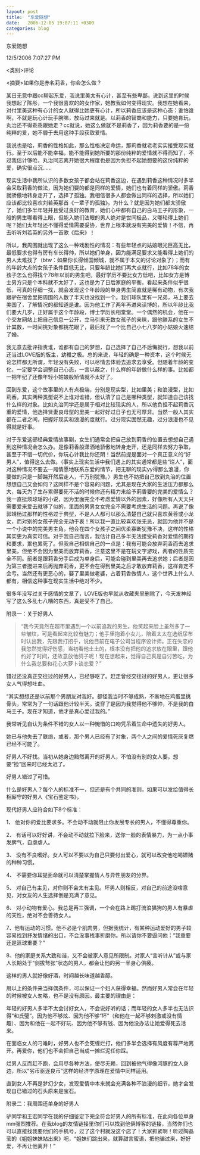 ```yaml
---
layout: post
title:  "东爱随想"
date:   2006-12-05 19:07:11 +0300
categories: blog
---
```

东爱随想

12/5/2006 7:07:27 PM

\<类别\>评论

\<摘要\>如果你是赤名莉香，你会怎么做？


某日无意中跟cc聊起东爱，我说里美太有心计，甚至有些卑鄙。说到这里的时候我想起了陈彤，一个我很喜欢的的女作家，她教我如何变得现实。我想在她看来，对付里美这种有心计的女人就得比她更有心计，所以莉香应该是这种心态：谁怕谁啊，不就是玩心计玩手腕嘛，放马过来就是。以莉香的智商和能力，只要她肯玩，丸治还不得乖乖跟她走？cc就说，她这么做就不是莉香了，因为莉香要的是一份纯粹的爱，她不屑于去用这种手段获取爱情。

我说也是哈，莉香的性格如此，那么性格决定命运，那莉香就老老实实接受现实就行。至于以后能不能幸福，能不能得到她所要的那份纯粹的爱情就不得而知了，不过我估计够呛，丸治同志离开她很大程度也是因为负担不起她想要的这份纯粹的爱，确实很点沉……

现实生活中我所认识的多数女孩子都会站在莉香这边，在遇到莉香这种情况时多半会采取莉香的做法，因为她们要的都是同样的爱情，她们也有着同样的骄傲。莉香就骄傲地转身走开了，选择了孤独。我相信很多人都会做出同样的选择，所以她们应该都比较喜欢刘若英那首《一辈子的孤独》。为什么？就是因为她们都太骄傲了，她们多半年轻并且受过良好的教育，她们心中都有自己的白马王子的形象，一般的男生哪看得上眼，但能入她们法眼的男人绝对是世间极品，又哪轮得上她们呢？她们太年轻还不懂得爱情需要妥协，世界上根本就没有完美的爱情！不信，再去听听刘若英的另外一首歌《后来》！

所以，我周围就出现了这么一种戏剧性的情况：有些年轻点的姑娘眼光巨高无比，最低要求也得有房有车长得帅，所以她们单身，因为能满足要求又能看得上她们的男人太难找了（btw：如果你长得倾国倾城，就不属于本文的讨论对象了）；而有的年龄大点的女孩子条件巨低无比，只要年龄比她们再大点就行，比如78年的女孩子怎么也得找个78年以前的男生吧，最好学历不要比女方低吧，比如女方是博士男方只是个本科就不太好了，这也是为了日后家庭的平衡。看起来条件似乎很低，可真的仔细一找，就会发现这个年龄段的单身男生简直就是稀有动物，有次我跟驴在宿舍里把周围的人数了半天也没找到一个。我们球队里有一兄弟，马上要去美国了，了解情况的都知道是谁。因为他工作了两年再进来读博的，所以年龄比我们要大几岁，正好属于这个年龄段，博士学历长相堂堂。一个偶然的机会，他在一个交友网站上把自己信息一公开，立马引来无数女孩子的亲睐，跟他联系的女生不计其数，一时间挑对象都挑花眼了，最后找了一个比自己小七八岁的小姑娘火速结了婚。

我无意去批评指责谁，谁都有自己的梦想，自己选择了自己不后悔就行，想我以前还当过LOVE版的版主，幼稚之极。总的来说，年轻的确是一种资本，这个时候无论怎样都无所谓，年轻没有失败，可以尽情去体验去追求去享受。但随着年龄的变化，一定要学会调整自己心态，一言以蔽之，什么样的年龄做什么样的事。比如都一把年纪了还像年轻小姑娘般矫情就不太好了。

回到东爱，这个故事里的人有点极端，分别是现实型，比如里美；和浪漫型，比如莉香。其实两种类型说不上谁对谁错，但认清了自己是哪种类型，就知道自己该找什么样的对象。比如丸治同学还是属于相对比较现实的人，所以他负担不起莉香沉重的爱情，他选择贤妻良母型的里美一起好好过日子也无可厚非。当然一般人其实都在二者之间，把握好现实和浪漫的度就行。过分现实固然无趣，过分浪漫也不见得就是好事。

对于东爱这部经典爱情故事剧，女生们通常会把自己放到莉香的位置去想想自己遇到这种情况会怎么办。是像莉香般潇洒地骄傲地转身走开，还是同样去努力争取，甚至于不惜一切代价，你玩心计我比你还阴！当然前提是面对一个真正意义的“好男人”，值得这么去做。（事实上现实生活中我们遇上的其实通常都是些“烂人”，面对这种情况不要去一厢情愿地联系东爱的情节，把无聊的现实yy得那么浪漫，你要做的只是一脚踹开然后走人，千万别犹豫。）男生也不妨把自己放到丸治的位置想想自己又会如何？这同样不是个容易的问题，尤其是现在大家的生活压力都那么大，每天为了生存累得要死不活的时候你还有精力来给予莉香要的完美的爱情么？我一直挺烦琼瑶的小说，因为里面完全不考虑爱情以外的因素，好像所有人天天只需要爱来爱去就够了似的，里面的男男女女完全不需要考虑生活的问题。再说了像郭靖杨过那样的性格过于典型，不是人人都可以那么清楚自己就只喜欢黄蓉或小龙女，而对别的女孩子完全无动于衷！所以我一直比较喜欢张无忌，就因为他并不是一个小说中的完美男主角，他会在四个女孩子之间优柔寡断犹豫不决，这样的性格其实更为真实可信。对于我自己而言，我估计自己多半无法接受莉香对爱情的期待和要求，累也累死了。但我自己相信自己的一点是：我有可能会放弃莉香而去追求里美，但绝不会因为里美而放弃莉香，注意这里不是在玩文字游戏，两者的性质完全不同。前者是跟莉香分手后成为单身后，可能会碰到里美再去追求她；后者是因为第三者搅进来后再抛弃莉香，更不会在得到里美之后才敢放弃莉香，这样肯定不会亏。当然还有更恶心的，娶了里美做老婆，占着莉香做情人，这个世界上什么人都有，相信这种事在现实生活中绝对不少。

很多年没写过关于感情的文章了，LOVE版也早就从收藏夹里删除了，今天发神经写了这么多乱七八糟的东西，真是受不了自己。

附录一：关于好男人

>“我今天竟然在超市里遇到一个以前追我的男生。他笑起来脸上虽然多了一些皱纹，可是看起来比较有魅力；他手里抱着小女儿，陪着太太在选纸尿布时认出我，先跟我打招乎，说他目前在电子公司当程序设计师。正在失恋的我忽然觉得好伤感，当初看他土土的，根本没有把他的追求放在眼里，跟他约好了时间，还故意放他鸽子呢！现在想起来，觉得自己真是自讨苦吃，为什么我总要和花心大萝卜谈恋爱？”
>
错过还没真正交往过的好男人，已经够呕了。赶走曾经交往过的好男人，更让很多女人气得想吐血。
>
“其实想想还是以前那个男朋友对我好。都怪我当时不够成熟，不断地在鸡蛋里挑骨头，常常为了一句话跟他计较半天。说穿了是因为我觉得他不够帅，不是我的白马王子。现在才知道，他才是真心爱过我的。”
>
我常听见自认为条件不错的女人以一种惋惜的口吻凭吊着生命中遗失的好男人。
>
她已与他失去了联络，或者，那个男人已经有了对象，两个人之间的爱情死灰复燃已经不可能了。
>
好男人不好找。当初从她身边黯然离开的好男人，不怕没有别的女人要。想要“捡”回来时已经太迟了。
>
好男人错过了可惜。
>
什么是好男人？每个人的标准不一，但还是有个共同的准则，如果可以发给值得长相厮守的好男人《宝石鉴定书》，
>
现代好男人应符合如下8个标准：
>
1、 他对你的爱比要求多。不会动不动就阻止你发展专长的男人，不懂得尊重你。
>
2、 有话可以好好讲，不会动不动就拉下脸来，送你一脸的表情暴力，为一点小事发脾气，自虐虐人。
>
3、 没有不良嗜好。女人可以不要以为自己只要付出爱心，就可以改变他吃喝嫖赌的种种习惯。
>
4、 不需要你耳提面命就可以清楚掌握情人与异性朋友的分界。
>
5、 对自己有主见，对你则不会太有主见。坏男人则相反，对自己的前途没啥意见，对女友的人生选择倒是充满了意见。
>
6、 对小动物有爱心。我总是再三强调，一个会在路上踢打流浪猫狗的男人有暴虐的天性，绝对不会善待女人。
>
7、他有运动的习惯。他不必是个肌肉男，但据我统计，有某种运动爱好的男子较容易找到抒发情绪的出口，不会没事找事折磨你。所以请你不要逼问他：“我重要还是篮球重要？”
>
8、他的家庭关系大致和谐，又不会被家人意见所限制。对家人“言听计从”或与家人长期处于“剑拔弩张”状态的男人，都会让他的另一半身心俱疲。
>
这样的男人就好像好酒，时间越长味道越香醇。
>
用以上的条件来当择偶条件，可以保证一个妇人获得幸福。然而好男人常会在年轻的时候被女人匆略，也不是没有原因。最主要的理由是：
>
年轻的好男人多半不太会讨好女人，不会说好听的话；而年轻的女人多半也无法识得“和氏璧”。因为他不够炫、因为他不够“坏”（和他在一起不够刺激或没有情趣）、因为和他在一起不好玩、因为他不够有钱、因为他没办法让她爱得死去活来。
>
在面临女人的刁难时，好男人也不会死缠烂打，他们多半会选择有风度有尊严地离开。再爱你，他们也不会把自己当成一摊烂泥任你踩。
>
烂男人反而赶不跑，会用尽各种方法，使尽无赖，回到被他气得像河豚的女人身边，所以“劣币驱逐良币”这样的经济学原理在爱情中同样适用。
>
直到女人不再是梦幻少女，发现爱情中本来就会充满各种不浪漫的细节，她才会发现自已错过的石头原来是宝石。

附录二：我周围还单身的好男人

驴同学和王宏同学在我的仔细鉴定下完全符合好男人的所有标准，在此向各位单身mm强烈推荐。在我blog的友情链接里你们可以找到他俩博客的链接，当然你们也可以直接找我要他们的手机号，过了这个村就没这个店了！大家抓紧啊！听过陶晶莹的《姐姐妹妹站出来》吧，“姐妹们跳出来，就算甜言蜜语，把他骗过来，好好爱，不再让他离开！”
